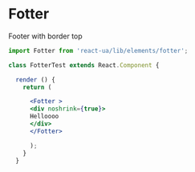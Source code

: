 # Fotter

Footer with border top
<!-- example -->
```jsx
import Fotter from 'react-ua/lib/elements/fotter';

class FotterTest extends React.Component {

  render () {
    return (

      <Fotter >
      <div noshrink={true}>
      Helloooo
      </div>
      </Fotter>

      );
    }
  }
  ```
